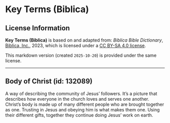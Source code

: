 # Key Terms (Biblica)

## License Information

**Key Terms (Biblica)** is based on and adapted from: _Biblica Bible Dictionary_, [Biblica, Inc.](https://www.biblica.com/), 2023, which is licensed under a [CC BY-SA 4.0 license](https://creativecommons.org/licenses/by-sa/4.0/legalcode.en).

This markdown version (created `2025-10-20`) is provided under the same license.



--------------------------------

## Body of Christ (id: 132089)

A way of describing the community of Jesus’ followers. It’s a picture that describes how everyone in the church loves and serves one another. Christ’s body is made up of many different people who are brought together as one. Trusting in Jesus and obeying him is what makes them one. Using their different gifts, together they continue doing Jesus’ work on earth.


